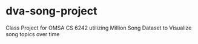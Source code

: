 # dva-song-project
Class Project for OMSA CS 6242 utilizing Million Song Dataset to Visualize song topics over time
